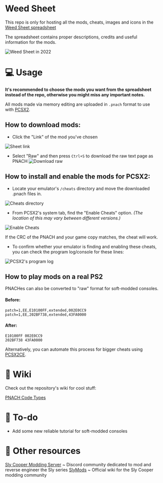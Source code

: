 # Weed Sheet
This repo is only for hosting all the mods, cheats, images and icons in the [Weed Sheet spreadsheet](https://docs.google.com/spreadsheets/d/12eUPni-GbMofoGcAvGEoB3BGuzlzkY7DaH_3v3yMG78/)

The spreadsheet contains proper descriptions, credits and useful information for the mods.

![Weed Sheet in 2022](https://github.com/zzamizz/weed-sheet/blob/main/Media/Screenshots/weed%20sheet%20updated.png)
# 💻 Usage
**It's recommended to choose the mods you want from the spreadsheet instead of the repo, otherwise you might miss any important notes.**

All mods made via memory editing are uploaded in ``.pnach`` format to use with [PCSX2](https://pcsx2.net).

## How to download mods:
- Click the "Link" of the mod you've chosen

![Sheet link](https://raw.githubusercontent.com/zzamizz/weed-sheet/main/Media/Screenshots/sheetlink.png)

- Select "Raw" and then press ``Ctrl+S`` to download the raw text page as PNACH
![Download raw](https://raw.githubusercontent.com/zzamizz/weed-sheet/main/Media/Screenshots/downloadraw.png)
## How to install and enable the mods for PCSX2:
- Locate your emulator's ``/cheats`` directory and move the downloaded .pnach files in.

![Cheats directory](https://raw.githubusercontent.com/zzamizz/weed-sheet/main/Media/Screenshots/cheatdirectory.png)
- From PCSX2's system tab, find the "Enable Cheats" option. *(The location of this may vary between different versions.)*

![Enable Cheats](https://raw.githubusercontent.com/zzamizz/weed-sheet/main/Media/Screenshots/enablecheats.png)

If the CRC of the PNACH and your game copy matches, the cheat will work.

- To confirm whether your emulator is finding and enabling these cheats, you can check the program log/console for these lines:

![PCSX2's program log](https://raw.githubusercontent.com/zzamizz/weed-sheet/main/Media/Screenshots/programlog.png)

## How to play mods on a real PS2
PNACHes can also be converted to "raw" format for soft-modded consoles.
#### Before:
```
patch=1,EE,E10100FF,extended,002E0CC9 
patch=1,EE,202BF738,extended,43FA0000
```
#### After:
```
E10100FF 002E0CC9
202BF738 43FA0000
```
Alternatively, you can automate this process for bigger cheats using [PCSX2CE](https://forums.pcsx2.net/Thread-PCSX2CE-PCSX2-Cheat-Converter-Patch-File-Editor).

# 📖 Wiki
Check out the repository's wiki for cool stuff:

[PNACH Code Types](https://github.com/zzamizz/weed-sheet/wiki/PNACH-Code-Types)

# 🚧 To-do
- Add some new reliable tutorial for soft-modded consoles

# 💬 Other resources
[Sly Cooper Modding Server](https://discord.gg/2GSXcEzPJA) ~ Discord community dedicated to mod and reverse engineer the Sly series
[SlyMods](https://slymods.info/wiki/Main_Page) ~ Official wiki for the Sly Cooper modding community
